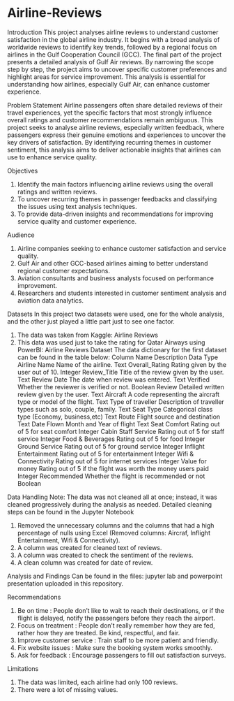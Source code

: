 # Airline-Reviews
Introduction
This project analyses airline reviews to understand customer satisfaction in the global airline industry. It begins with a broad analysis of worldwide reviews to identify key trends, followed by a regional focus on airlines in the Gulf Cooperation Council (GCC). The final part of the project presents a detailed analysis of Gulf Air reviews. By narrowing the scope step by step, the project aims to uncover specific customer preferences and highlight areas for service improvement. This analysis is essential for understanding how airlines, especially Gulf Air, can enhance customer experience.

Problem Statement
Airline passengers often share detailed reviews of their travel experiences, yet the specific factors that most strongly influence overall ratings and customer recommendations remain ambiguous. This project seeks to analyse airline reviews, especially written feedback, where passengers express their genuine emotions and experiences to uncover the key drivers of satisfaction. By identifying recurring themes in customer sentiment, this analysis aims to deliver actionable insights that airlines can use to enhance service quality.

Objectives
1.	Identify the main factors influencing airline reviews using the overall ratings and written reviews.
2.	To uncover recurring themes in passenger feedbacks and classifying the issues using text analysis techniques.
3.	To provide data-driven insights and recommendations for improving service quality and customer experience.


Audience
1.	Airline companies seeking to enhance customer satisfaction and service quality.
2.	 Gulf Air and other GCC-based airlines aiming to better understand regional customer expectations.
3.	Aviation consultants and business analysts focused on performance improvement.
4.	Researchers and students interested in customer sentiment analysis and aviation data analytics.

Datasets
In this project two datasets were used, one for the whole analysis, and the other just played a little part just to see one factor.
1.	The data was taken from Kaggle: Airline Reviews
2.	This data was used just to take the rating for Qatar Airways using PowerBI: Airline Reviews Dataset
The data dictionary for the first dataset can be found in the table below:
Column Name	Description	Data Type
Airline Name	Name of the airline.	Text
Overall_Rating	Rating given by the user out of 10.	Integer
Review_Title	Title of the review given by the user.	Text
Review Date	The date when review was entered.	Text
Verified	Whether the reviewer is verified or not.	Boolean
Review	Detailed written review given by the user.	Text
Aircraft	A code representing the aircraft type or model of the flight.	Text
Type of traveller	Description of traveller types such as solo, couple, family.	Text
Seat Type	Categorical class type (Economy, business,etc)	Text
Route	Flight source and destination	Text
Date Flown	Month and Year of flight	Text
Seat Comfort	Rating out of 5 for seat comfort	Integer
Cabin Staff Service	Rating out of 5 for staff service	Integer
Food & Beverages	Rating out of 5 for food	Integer
Ground Service	Rating out of 5 for ground service	Integer
Inflight Entertainment	Rating out of 5 for entertainment	Integer
Wifi & Connectivity	Rating out of 5 for internet services	Integer
Value for money	Rating out of 5 if the flight was worth the money users paid	Integer
Recommended	Whether the flight is recommended or not	Boolean

Data Handling
	Note: The data was not cleaned all at once; instead, it was cleaned progressively during the analysis as needed. Detailed cleaning steps can be found in the Jupyter Notebook
1.	Removed the unnecessary columns and the columns that had a high percentage of nulls using Excel (Removed columns: Aircraf, Inflight Entertainment, Wifi & Connectivity).
2.	A column was created for cleaned text of reviews.
3.	A column was created to check the sentiment of the reviews.
4.	A clean column was created for date of review.


Analysis and Findings
Can be found in the files: jupyter lab and powerpoint presentation uploaded in this repository.

Recommendations
1.	Be on time : People don’t like to wait to reach their destinations, or if the flight is delayed, notify the passengers before they reach the airport.
2.	Focus on treatment : People don’t really remember how they are fed, rather how they are treated. Be kind, respectful, and fair.
3.	Improve customer service : Train staff to be more patient and friendly.
4.	Fix website issues : Make sure the booking system works smoothly.
5.	Ask for feedback : Encourage passengers to fill out satisfaction surveys.

Limitations
1.	The data was limited, each airline had only 100 reviews.
2.	There were a lot of missing values.


